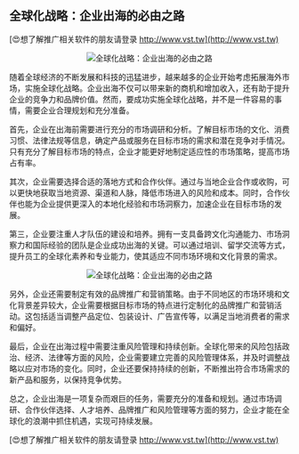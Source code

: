 ## **全球化战略：企业出海的必由之路**

[😍想了解推广相关软件的朋友请登录 http://www.vst.tw](http://www.vst.tw)

 <center><img src="https://vst.tw/MP4/tuiguang/png/4.png" alt="全球化战略：企业出海的必由之路"></center>

随着全球经济的不断发展和科技的迅猛进步，越来越多的企业开始考虑拓展海外市场，实施全球化战略。企业出海不仅可以带来新的商机和增加收入，还有助于提升企业的竞争力和品牌价值。然而，要成功实施全球化战略，并不是一件容易的事情，需要企业合理规划和充分准备。

首先，企业在出海前需要进行充分的市场调研和分析。了解目标市场的文化、消费习惯、法律法规等信息，确定产品或服务在目标市场的需求和潜在竞争对手情况。只有充分了解目标市场的特点，企业才能更好地制定适应性的市场策略，提高市场占有率。

其次，企业需要选择合适的落地方式和合作伙伴。通过与当地企业合作或收购，可以更快地获取当地资源、渠道和人脉，降低市场进入的风险和成本。同时，合作伙伴也能为企业提供更深入的本地化经验和市场洞察力，加速企业在目标市场的发展。

第三，企业要注重人才队伍的建设和培养。拥有一支具备跨文化沟通能力、市场洞察力和国际经验的团队是企业成功出海的关键。可以通过培训、留学交流等方式，提升员工的全球化素养和专业能力，使其适应不同市场环境和文化背景的需求。

 <center><img src="https://vst.tw/MP4/tuiguang/png/7.png" alt="全球化战略：企业出海的必由之路"></center>

另外，企业还需要制定有效的品牌推广和营销策略。由于不同地区的市场环境和文化背景差异较大，企业需要根据目标市场的特点进行定制化的品牌推广和营销活动。这包括适当调整产品定位、包装设计、广告宣传等，以满足当地消费者的需求和偏好。

最后，企业在出海过程中需要注重风险管理和持续创新。全球化带来的风险包括政治、经济、法律等方面的风险，企业需要建立完善的风险管理体系，并及时调整战略以应对市场的变化。同时，企业还要保持持续的创新，不断推出符合市场需求的新产品和服务，以保持竞争优势。

总之，企业出海是一项复杂而艰巨的任务，需要充分的准备和规划。通过市场调研、合作伙伴选择、人才培养、品牌推广和风险管理等方面的努力，企业才能在全球化的浪潮中抓住机遇，实现可持续发展。

[😍想了解推广相关软件的朋友请登录 http://www.vst.tw](http://www.vst.tw)



